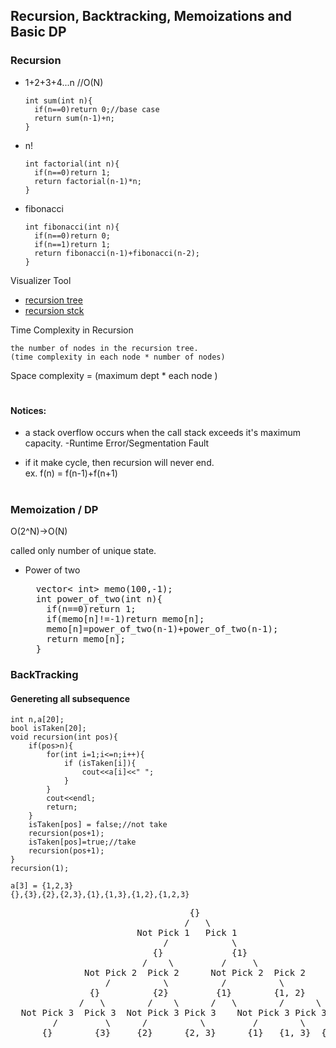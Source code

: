 ## Recursion, Backtracking, Memoizations and Basic DP

### Recursion

- 1+2+3+4...n //O(N)

      int sum(int n){
        if(n==0)return 0;//base case
        return sum(n-1)+n;
      }

- n!

      int factorial(int n){
        if(n==0)return 1;
        return factorial(n-1)*n;
      }

- fibonacci

      int fibonacci(int n){
        if(n==0)return 0;
        if(n==1)return 1;
        return fibonacci(n-1)+fibonacci(n-2);
      }

Visualizer Tool

- [recursion tree](https://recursion.vercel.app/)
- [recursion stck](https://www.cs.usfca.edu/~galles/visualization/RecFact.html)

Time Complexity in Recursion

    the number of nodes in the recursion tree.
    (time complexity in each node * number of nodes)

Space complexity = (maximum dept \* each node )

#

#### Notices:

- a stack overflow occurs when the call stack exceeds it's maximum capacity. -Runtime Error/Segmentation Fault

- if it make cycle, then recursion will never end.<br>
  ex. f(n) = f(n-1)+f(n+1)

#

### Memoization / DP

O(2^N)->O(N)

called only number of unique state.

- Power of two

  <pre>
    vector< int> memo(100,-1);
    int power_of_two(int n){
      if(n==0)return 1;
      if(memo[n]!=-1)return memo[n];
      memo[n]=power_of_two(n-1)+power_of_two(n-1);
      return memo[n];
    }
  </pre>

### BackTracking

#### Genereting all subsequence

```
int n,a[20];
bool isTaken[20];
void recursion(int pos){
    if(pos>n){
        for(int i=1;i<=n;i++){
            if (isTaken[i]){
                cout<<a[i]<<" ";
            }
        }
        cout<<endl;
        return;
    }
    isTaken[pos] = false;//not take
    recursion(pos+1);
    isTaken[pos]=true;//take
    recursion(pos+1);
}
recursion(1);
```

    a[3] = {1,2,3}
    {},{3},{2},{2,3},{1},{1,3},{1,2},{1,2,3}

<pre>
                                  {}
                                 /   \
                        Not Pick 1   Pick 1
                             /            \
                           {}             {1}
                         /    \         /     \
              Not Pick 2  Pick 2      Not Pick 2  Pick 2
                  /          \          /          \
               {}          {2}         {1}        {1, 2}
             /   \        /    \      /   \        /      \
  Not Pick 3  Pick 3  Not Pick 3 Pick 3    Not Pick 3 Pick 3 Not Pick 3  Pick 3
        /         \      /          \         /        \         /            \
      {}        {3}     {2}      {2, 3}      {1}   {1, 3}  {1, 2}   {1, 2, 3}

</pre>
